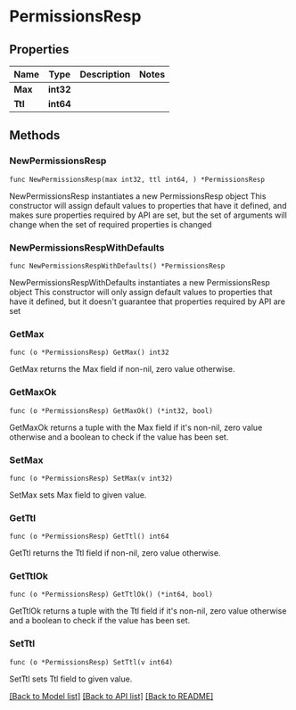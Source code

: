 # PermissionsResp

## Properties

Name | Type | Description | Notes
------------ | ------------- | ------------- | -------------
**Max** | **int32** |  | 
**Ttl** | **int64** |  | 

## Methods

### NewPermissionsResp

`func NewPermissionsResp(max int32, ttl int64, ) *PermissionsResp`

NewPermissionsResp instantiates a new PermissionsResp object
This constructor will assign default values to properties that have it defined,
and makes sure properties required by API are set, but the set of arguments
will change when the set of required properties is changed

### NewPermissionsRespWithDefaults

`func NewPermissionsRespWithDefaults() *PermissionsResp`

NewPermissionsRespWithDefaults instantiates a new PermissionsResp object
This constructor will only assign default values to properties that have it defined,
but it doesn't guarantee that properties required by API are set

### GetMax

`func (o *PermissionsResp) GetMax() int32`

GetMax returns the Max field if non-nil, zero value otherwise.

### GetMaxOk

`func (o *PermissionsResp) GetMaxOk() (*int32, bool)`

GetMaxOk returns a tuple with the Max field if it's non-nil, zero value otherwise
and a boolean to check if the value has been set.

### SetMax

`func (o *PermissionsResp) SetMax(v int32)`

SetMax sets Max field to given value.


### GetTtl

`func (o *PermissionsResp) GetTtl() int64`

GetTtl returns the Ttl field if non-nil, zero value otherwise.

### GetTtlOk

`func (o *PermissionsResp) GetTtlOk() (*int64, bool)`

GetTtlOk returns a tuple with the Ttl field if it's non-nil, zero value otherwise
and a boolean to check if the value has been set.

### SetTtl

`func (o *PermissionsResp) SetTtl(v int64)`

SetTtl sets Ttl field to given value.



[[Back to Model list]](../README.md#documentation-for-models) [[Back to API list]](../README.md#documentation-for-api-endpoints) [[Back to README]](../README.md)


